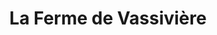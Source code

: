 ---
title: "La Ferme de Vassivière"
url: /royere-de-vassiviere/la-ferme-de-vassiviere/
shop: Hofladen
---